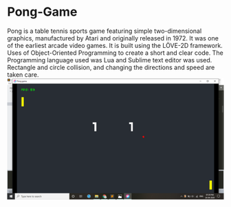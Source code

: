 # Pong-Game
Pong is a table tennis sports game featuring simple two-dimensional graphics, manufactured by Atari and originally released in 1972. It was one of the earliest arcade video games.
It is built using the  LÖVE-2D framework. Uses of Object-Oriented Programming to create a short and clear code. The Programming language used was Lua and Sublime text editor was used. Rectangle and circle collision, and changing the directions and speed are taken care.
![Image of Pong Game](https://github.com/Saurav-sp/Pong-Game/blob/master/pong.png)
